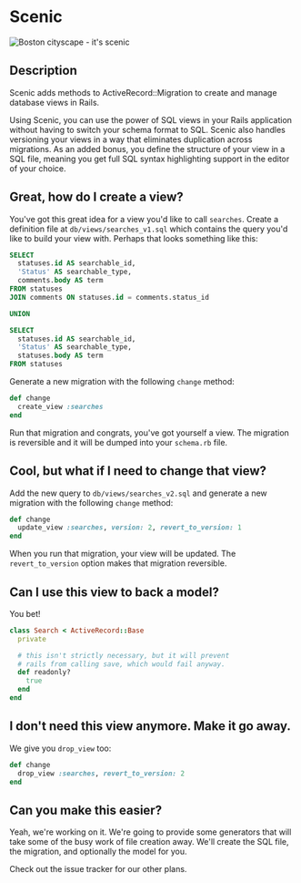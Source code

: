 # Scenic

![Boston cityscape - it's scenic](http://www.california-tour.com/blog/wp-content/uploads/2011/11/skyline-boats-shutterstock-superreduced.jpg)

## Description

Scenic adds methods to ActiveRecord::Migration to create and manage database
views in Rails.

Using Scenic, you can use the power of SQL views in your Rails application
without having to switch your schema format to SQL. Scenic also handles
versioning your views in a way that eliminates duplication across migrations. As
an added bonus, you define the structure of your view in a SQL file, meaning you
get full SQL syntax highlighting support in the editor of your choice.

## Great, how do I create a view?

You've got this great idea for a view you'd like to call `searches`. Create a
definition file at `db/views/searches_v1.sql` which contains the query you'd
like to build your view with. Perhaps that looks something like this:

```sql
SELECT
  statuses.id AS searchable_id,
  'Status' AS searchable_type,
  comments.body AS term
FROM statuses
JOIN comments ON statuses.id = comments.status_id

UNION

SELECT
  statuses.id AS searchable_id,
  'Status' AS searchable_type,
  statuses.body AS term
FROM statuses
```

Generate a new migration with the following `change` method:

```ruby
def change
  create_view :searches
end
```

Run that migration and congrats, you've got yourself a view. The migration is
reversible and it will be dumped into your `schema.rb` file.

## Cool, but what if I need to change that view?

Add the new query to `db/views/searches_v2.sql` and generate a new migration with
the following `change` method:

```ruby
def change
  update_view :searches, version: 2, revert_to_version: 1
end
```

When you run that migration, your view will be updated. The `revert_to_version`
option makes that migration reversible.

## Can I use this view to back a model?

You bet!

```ruby
class Search < ActiveRecord::Base
  private

  # this isn't strictly necessary, but it will prevent
  # rails from calling save, which would fail anyway.
  def readonly?
    true
  end
end
```

## I don't need this view anymore. Make it go away.

We give you `drop_view` too:

```ruby
def change
  drop_view :searches, revert_to_version: 2
end
```

## Can you make this easier?

Yeah, we're working on it. We're going to provide some generators that will take
some of the busy work of file creation away. We'll create the SQL file, the
migration, and optionally the model for you.

Check out the issue tracker for our other plans.
